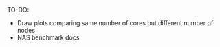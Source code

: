 TO-DO:
- Draw plots comparing same number of cores but different number of nodes
- NAS benchmark docs